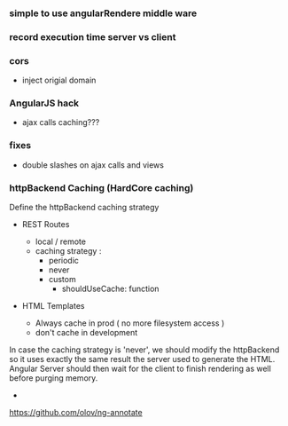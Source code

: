 ### simple to use angularRendere middle ware

### record execution time server vs client

### cors

- inject origial domain

### AngularJS hack

- ajax calls caching???


### fixes

- double slashes on ajax calls and views

### httpBackend Caching (HardCore caching)

Define the httpBackend caching strategy

 - REST Routes
    - local / remote
    - caching strategy : 
        - periodic
        - never
        - custom
            - shouldUseCache: function

 - HTML Templates
    - Always cache in prod ( no more filesystem access )
    - don't cache in development
    
In case the caching strategy is 'never', we should modify the httpBackend so it uses exactly the same result the server used to generate the HTML.
Angular Server should then wait for the client to finish rendering as well before purging memory.

- <div ng-app="myApp" ng-strict-di>
https://github.com/olov/ng-annotate
